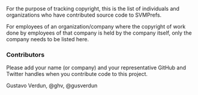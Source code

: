 For the purpose of tracking copyright, this is the list of individuals and organizations
who have contributed source code to SVMPrefs.

For employees of an organization/company where the copyright of work done by employees
of that company is held by the company itself, only the company needs to be listed here.

### Contributors

Please add your name (or company) and your representative GitHub and Twitter handles when
you contribute code to this project.

Gustavo Verdun, @ghv, @gusverdun
